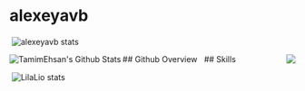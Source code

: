 # alexeyavb
<p>&nbsp;<img align="center" src="https://readmestats.999857.xyz/api?username=alexeyavb&show_icons=true&locale=en&theme=tokyonight" alt="alexeyavb stats" /></p>
## Github Overview
<img align="left" alt="TamimEhsan's Github Stats" src="https://github-readme-stats.vercel.app/api?username=alexeyavb&show_icons=true&theme=radical" />
<img align="right" src="https://github-readme-stats.vercel.app/api/top-langs/?username=alexeyavb&hide=javascript,html,css,CMake,Makefile,Python,Batchfile&theme=radical&layout=donut" />    &nbsp;
## Skills
<p>&nbsp;<img align="center" src="https://readmestats.999857.xyz/api?username=LilaLio&show_icons=true&locale=en&theme=tokyonight" alt="LilaLio stats" /></p>
